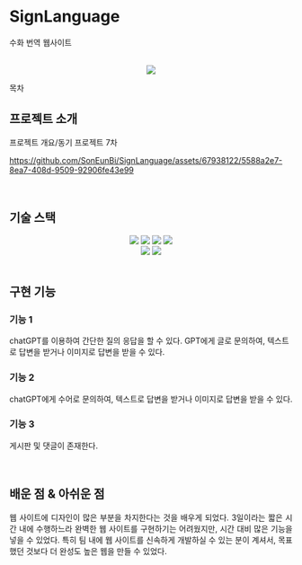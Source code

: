 # SignLanguage
수화 번역 웹사이트
<p align="center">
  <br>
  <img src="./images/common/logo-sample.jpeg">
  <br>
</p>

목차

## 프로젝트 소개

<p align="justify">
프로젝트 개요/동기
프로젝트 7차 
</p>

<p align="center">


https://github.com/SonEunBi/SignLanguage/assets/67938122/5588a2e7-8ea7-408d-9509-92906fe43e99

</p>

<br>

## 기술 스택

<div align=center>
  <img src="https://img.shields.io/badge/html5-E34F26?style=for-the-badge&logo=html5&logoColor=white"> 
  <img src="https://img.shields.io/badge/css-1572B6?style=for-the-badge&logo=css3&logoColor=white"> 
  <img src="https://img.shields.io/badge/javascript-F7DF1E?style=for-the-badge&logo=javascript&logoColor=black"> 
  <img src="https://img.shields.io/badge/mysql-4479A1?style=for-the-badge&logo=mysql&logoColor=white">
</div>
<div align=center>
  <img src="https://img.shields.io/badge/django-092E20?style=for-the-badge&logo=django&logoColor=white">
  <img src="https://img.shields.io/badge/amazonaws-232F3E?style=for-the-badge&logo=amazonaws&logoColor=white"> 
</div>
<br>

## 구현 기능

### 기능 1
chatGPT를 이용하여 간단한 질의 응답을 할 수 있다.
GPT에게 글로 문의하여, 텍스트로 답변을 받거나 이미지로 답변을 받을 수 있다.

### 기능 2
chatGPT에게 수어로 문의하여, 텍스트로 답변을 받거나 이미지로 답변을 받을 수 있다.

### 기능 3
게시판 및 댓글이 존재한다.


<br>

## 배운 점 & 아쉬운 점

<p align="justify">
웹 사이트에 디자인이 많은 부분을 차지한다는 것을 배우게 되었다. 3일이라는 짧은 시간 내에 수행하느라 완벽한 웹 사이트를 구현하기는 어려웠지만, 시간 대비 많은 기능을 넣을 수 있었다. 특히 팀 내에 웹 사이트를 신속하게 개발하실 수 있는 분이 계셔서, 목표했던 것보다 더 완성도 높은 웹을 만들 수 있었다.
</p>

<br>


<!-- Stack Icon Refernces -->

[js]: /images/stack/javascript.svg
[ts]: /images/stack/typescript.svg
[react]: /images/stack/react.svg
[node]: /images/stack/node.svg
